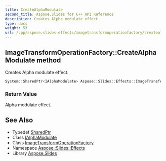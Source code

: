 ```yaml
---
title: CreateAlphaModulate
second_title: Aspose.Slides for C++ API Reference
description: Creates Alpha modulate effect.
type: docs
weight: 53
url: /cpp/aspose.slides.effects/imagetransformoperationfactory/createalphamodulate/
---
```

## ImageTransformOperationFactory::CreateAlphaModulate method


Creates Alpha modulate effect.

```cpp
System::SharedPtr<IAlphaModulate> Aspose::Slides::Effects::ImageTransformOperationFactory::CreateAlphaModulate() override
```


### Return Value

Alpha modulate effect.

## See Also

* Typedef [SharedPtr](../../../system/sharedptr/)
* Class [IAlphaModulate](../../ialphamodulate/)
* Class [ImageTransformOperationFactory](../)
* Namespace [Aspose::Slides::Effects](../../)
* Library [Aspose.Slides](../../../)
